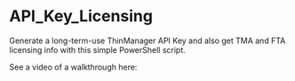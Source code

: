 # API_Key_Licensing
Generate a long-term-use ThinManager API Key and also get TMA and FTA licensing info with this simple PowerShell script.

See a video of a walkthrough here: 
